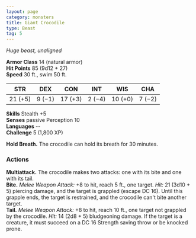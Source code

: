 ```yaml
---
layout: page
category: monsters
title: Giant Crocodile
type: Beast
tag: 5
---
```

_Huge beast, unaligned_

**Armor Class** 14 (natural armor)    
**Hit Points** 85 (9d12 + 27)    
**Speed** 30 ft., swim 50 ft. 

| STR     | DEX     | CON     | INT     | WIS     | CHA     |
|---------|---------|---------|---------|---------|---------|
| 21 (+5) | 9 (−1)  | 17 (+3) | 2 (−4)  | 10 (+0) | 7 (−2)  |  

**Skills** Stealth +5    
**Senses** passive Perception 10    
**Languages** --    
**Challenge** 5 (1,800 XP) 

**Hold Breath.** The crocodile can hold its breath for 30 minutes. 

### Actions 
**Multiattack.** The crocodile makes two attacks: one with its bite and one with its tail.    
**Bite.** _Melee Weapon Attack:_ +8 to hit, reach 5 ft., one target. _Hit:_ 21 (3d10 + 5) piercing damage, and the target is grappled (escape DC 16). Until this grapple ends, the target is restrained, and the crocodile can't bite another target.    
**Tail.** _Melee Weapon Attack:_ +8 to hit, reach 10 ft., one target not grappled by the crocodile. _Hit:_ 14 (2d8 + 5) bludgeoning damage. If the target is a creature, it must succeed on a DC 16 Strength saving throw or be knocked prone.